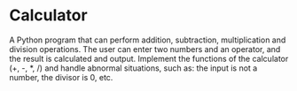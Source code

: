 # Calculator
A Python program that can perform addition, subtraction, multiplication and division operations. The user can enter two numbers and an operator, and the result is calculated and output. Implement the functions of the calculator (+, -, *, /) and handle abnormal situations, such as: the input is not a number, the divisor is 0, etc.
